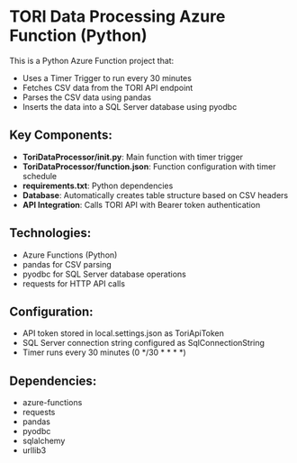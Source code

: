<!-- Use this file to provide workspace-specific custom instructions to Copilot. For more details, visit https://code.visualstudio.com/docs/copilot/copilot-customization#_use-a-githubcopilotinstructionsmd-file -->

# TORI Data Processing Azure Function (Python)

This is a Python Azure Function project that:
- Uses a Timer Trigger to run every 30 minutes
- Fetches CSV data from the TORI API endpoint
- Parses the CSV data using pandas
- Inserts the data into a SQL Server database using pyodbc

## Key Components:
- **ToriDataProcessor/__init__.py**: Main function with timer trigger
- **ToriDataProcessor/function.json**: Function configuration with timer schedule
- **requirements.txt**: Python dependencies
- **Database**: Automatically creates table structure based on CSV headers
- **API Integration**: Calls TORI API with Bearer token authentication

## Technologies:
- Azure Functions (Python)
- pandas for CSV parsing
- pyodbc for SQL Server database operations
- requests for HTTP API calls

## Configuration:
- API token stored in local.settings.json as ToriApiToken
- SQL Server connection string configured as SqlConnectionString
- Timer runs every 30 minutes (0 */30 * * * *)

## Dependencies:
- azure-functions
- requests
- pandas
- pyodbc
- sqlalchemy
- urllib3
